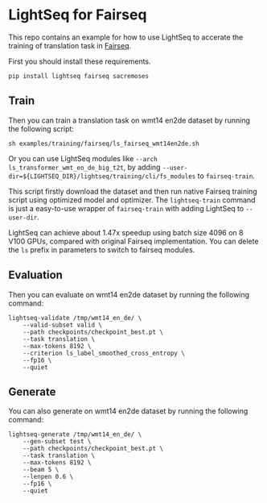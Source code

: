 # LightSeq for Fairseq
This repo contains an example for how to use LightSeq to accerate the training of translation task in [Fairseq](https://github.com/pytorch/fairseq).

First you should install these requirements.
```shell
pip install lightseq fairseq sacremoses
```

## Train
Then you can train a translation task on wmt14 en2de dataset by running the following script:
```shell
sh examples/training/fairseq/ls_fairseq_wmt14en2de.sh
```

Or you can use LightSeq modules like `--arch ls_transformer_wmt_en_de_big_t2t`,
by adding `--user-dir=${LIGHTSEQ_DIR}/lightseq/training/cli/fs_modules`
to `fairseq-train`.

This script firstly download the dataset and then run native Fairseq
training script using optimized model and optimizer.
The `lightseq-train` command is just a easy-to-use wrapper of `fairseq-train` with adding
LightSeq to `--user-dir`.

LightSeq can achieve about 1.47x speedup using batch size 4096 on 8 V100 GPUs,
compared with original Fairseq implementation. You can delete the `ls` prefix in parameters
to switch to fairseq modules.

## Evaluation
Then you can evaluate on wmt14 en2de dataset by running the following command:
```shell
lightseq-validate /tmp/wmt14_en_de/ \
    --valid-subset valid \
    --path checkpoints/checkpoint_best.pt \
    --task translation \
    --max-tokens 8192 \
    --criterion ls_label_smoothed_cross_entropy \
    --fp16 \
    --quiet
```

## Generate
You can also generate on wmt14 en2de dataset by running the following command:
```shell
lightseq-generate /tmp/wmt14_en_de/ \
    --gen-subset test \
    --path checkpoints/checkpoint_best.pt \
    --task translation \
    --max-tokens 8192 \
    --beam 5 \
    --lenpen 0.6 \
    --fp16 \
    --quiet
```
